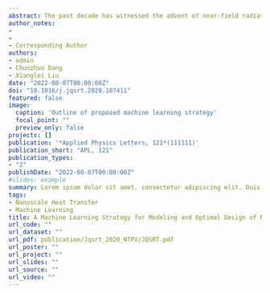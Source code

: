 ```yaml
---
abstract: The past decade has witnessed the advent of near-field radiative heat transfer (NFRHT) in a wide range of applications, including thermal photovoltaics and thermal diodes. However, the design process for these thermal devices has remained complex, often relying on the intuition and expertise of the designer. To address these challenges, a machine learning (ML) strategy based on the combination of artificial neural network (ANN) and genetic algorithm (GA) is presented. The ANN is trained to model representative scenarios, viz. NFRHT between metamaterials, NFRHT and thermal rectification between nanoparticles. The influence of different problem complexities, i.e. the number of input variables of function to be fitted, on effectiveness of the trained ANN is investigated. Test results show that ANNs can obtain the radiative heat flow and rectification ratio accurately and rapidly. Subsequently, physical parameters for the largest radiative heat flow and rectification ratio are determined by the utilization of GA on the trained ANN, and underlying mechanisms of deterministic optimum are discussed. Our work shows that data-driven ML methods are a powerful tool which offers unprecedented opportunities for future NFRHT research.
author_notes:
- 
-
- Corresponding Author
authors:
- admin
- Chunzhuo Dang
- Xianglei Liu
date: "2022-08-07T00:00:00Z"
doi: "10.1016/j.jqsrt.2020.107411"
featured: false
image:
  caption: 'Outline of proposed machine learning strategy'
  focal_point: ""
  preview_only: false
projects: []
publication: '*Applied Physics Letters, 121*(111111)'
publication_short: "APL, 121"
publication_types:
- "2"
publishDate: "2022-08-07T00:00:00Z"
#slides: example
summary: Lorem ipsum dolor sit amet, consectetur adipiscing elit. Duis posuere tellus ac convallis placerat. Proin tincidunt magna sed ex sollicitudin condimentum.
tags:
- Nanoscale Heat Transfer
- Machine Learning
title: A Machine Learning Strategy for Modeling and Optimal Design of Near-field Radiative Heat Transfer
url_code: ""
url_dataset: ""
url_pdf: publication/Jqsrt_2020_NTPV/JQSRT.pdf
url_poster: ""
url_project: ""
url_slides: ""
url_source: ""
url_video: ""
---
```


